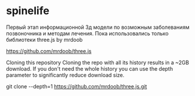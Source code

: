 # spinelife
Первый этап информационной 3д модели по возможным заболеваниям позвоночника и методам лечения.
Пока использовались только библиотеки three.js by mrdoob

https://github.com/mrdoob/three.js


Cloning this repository
Cloning the repo with all its history results in a ~2GB download. If you don't need the whole history you can use the depth parameter to significantly reduce download size.

git clone --depth=1 https://github.com/mrdoob/three.js.git